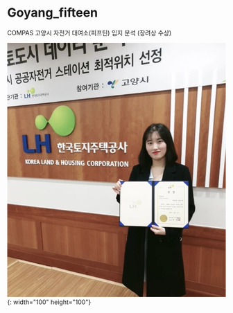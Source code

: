 # Goyang_fifteen
COMPAS 고양시 자전거 대여소(피프틴) 입지 분석 (장려상 수상)

![](picture/시상식2.jpg){: width="100" height="100"}
